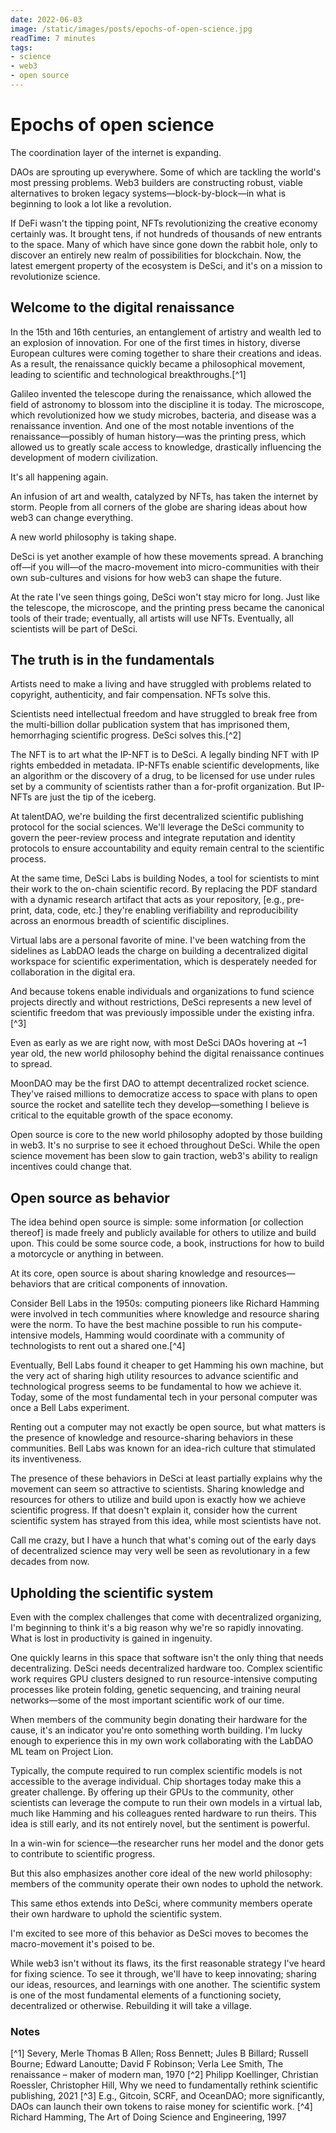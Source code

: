```yaml
---
date: 2022-06-03
image: /static/images/posts/epochs-of-open-science.jpg
readTime: 7 minutes
tags:
- science
- web3
- open source
---
```








# Epochs of open science

The coordination layer of the internet is expanding.

DAOs are sprouting up everywhere. Some of which are tackling the world's most pressing problems. Web3 builders are constructing robust, viable alternatives to broken legacy systems—block-by-block—in what is beginning to look a lot like a revolution.

If DeFi wasn't the tipping point, NFTs revolutionizing the creative economy certainly was. It brought tens, if not hundreds of thousands of new entrants to the space. Many of which have since gone down the rabbit hole, only to discover an entirely new realm of possibilities for blockchain. Now, the latest emergent property of the ecosystem is DeSci, and it's on a mission to revolutionize science.

## Welcome to the digital renaissance
In the 15th and 16th centuries, an entanglement of artistry and wealth led to an explosion of innovation. For one of the first times in history, diverse European cultures were coming together to share their creations and ideas. As a result, the renaissance quickly became a philosophical movement, leading to scientific and technological breakthroughs.[^1]

Galileo invented the telescope during the renaissance, which allowed the field of astronomy to blossom into the discipline it is today. The microscope, which revolutionized how we study microbes, bacteria, and disease was a renaissance invention. And one of the most notable inventions of the renaissance—possibly of human history—was the printing press, which allowed us to greatly scale access to knowledge, drastically influencing the development of modern civilization.

It's all happening again.

An infusion of art and wealth, catalyzed by NFTs, has taken the internet by storm. People from all corners of the globe are sharing ideas about how web3 can change everything.

A new world philosophy is taking shape.

DeSci is yet another example of how these movements spread. A branching off—if you will—of the macro-movement into micro-communities with their own sub-cultures and visions for how web3 can shape the future.

At the rate I've seen things going, DeSci won't stay micro for long. Just like the telescope, the microscope, and the printing press became the canonical tools of their trade; eventually, all artists will use NFTs. Eventually, all scientists will be part of DeSci.

## The truth is in the fundamentals
Artists need to make a living and have struggled with problems related to copyright, authenticity, and fair compensation. NFTs solve this.

Scientists need intellectual freedom and have struggled to break free from the multi-billion dollar publication system that has imprisoned them, hemorrhaging scientific progress. DeSci solves this.[^2]

The NFT is to art what the IP-NFT is to DeSci. A legally binding NFT with IP rights embedded in metadata. IP-NFTs enable scientific developments, like an algorithm or the discovery of a drug, to be licensed for use under rules set by a community of scientists rather than a for-profit organization. But IP-NFTs are just the tip of the iceberg.

At talentDAO, we're building the first decentralized scientific publishing protocol for the social sciences. We'll leverage the DeSci community to govern the peer-review process and integrate reputation and identity protocols to ensure accountability and equity remain central to the scientific process.

At the same time, DeSci Labs is building Nodes, a tool for scientists to mint their work to the on-chain scientific record. By replacing the PDF standard with a dynamic research artifact that acts as your repository, [e.g., pre-print, data, code, etc.] they're enabling verifiability and reproducibility across an enormous breadth of scientific disciplines.

Virtual labs are a personal favorite of mine. I've been watching from the sidelines as LabDAO leads the charge on building a decentralized digital workspace for scientific experimentation, which is desperately needed for collaboration in the digital era.

And because tokens enable individuals and organizations to fund science projects directly and without restrictions, DeSci represents a new level of scientific freedom that was previously impossible under the existing infra.[^3]

Even as early as we are right now, with most DeSci DAOs hovering at ~1 year old, the new world philosophy behind the digital renaissance continues to spread.

MoonDAO may be the first DAO to attempt decentralized rocket science. They've raised millions to democratize access to space with plans to open source the rocket and satellite tech they develop—something I believe is critical to the equitable growth of the space economy.

Open source is core to the new world philosophy adopted by those building in web3. It's no surprise to see it echoed throughout DeSci. While the open science movement has been slow to gain traction, web3's ability to realign incentives could change that.

## Open source as behavior
The idea behind open source is simple: some information [or collection thereof] is made freely and publicly available for others to utilize and build upon. This could be some source code, a book, instructions for how to build a motorcycle or anything in between.

At its core, open source is about sharing knowledge and resources—behaviors that are critical components of innovation.

Consider Bell Labs in the 1950s: computing pioneers like Richard Hamming were involved in tech communities where knowledge and resource sharing were the norm. To have the best machine possible to run his compute-intensive models, Hamming would coordinate with a community of technologists to rent out a shared one.[^4]

Eventually, Bell Labs found it cheaper to get Hamming his own machine, but the very act of sharing high utility resources to advance scientific and technological progress seems to be fundamental to how we achieve it. Today, some of the most fundamental tech in your personal computer was once a Bell Labs experiment.

Renting out a computer may not exactly be open source, but what matters is the presence of knowledge and resource-sharing behaviors in these communities. Bell Labs was known for an idea-rich culture that stimulated its inventiveness.

The presence of these behaviors in DeSci at least partially explains why the movement can seem so attractive to scientists. Sharing knowledge and resources for others to utilize and build upon is exactly how we achieve scientific progress. If that doesn't explain it, consider how the current scientific system has strayed from this idea, while most scientists have not.

Call me crazy, but I have a hunch that what's coming out of the early days of decentralized science may very well be seen as revolutionary in a few decades from now.

## Upholding the scientific system
Even with the complex challenges that come with decentralized organizing, I'm beginning to think it's a big reason why we're so rapidly innovating. What is lost in productivity is gained in ingenuity.

One quickly learns in this space that software isn't the only thing that needs decentralizing. DeSci needs decentralized hardware too. Complex scientific work requires GPU clusters designed to run resource-intensive computing processes like protein folding, genetic sequencing, and training neural networks—some of the most important scientific work of our time.

When members of the community begin donating their hardware for the cause, it's an indicator you're onto something worth building. I'm lucky enough to experience this in my own work collaborating with the LabDAO ML team on Project Lion.

Typically, the compute required to run complex scientific models is not accessible to the average individual. Chip shortages today make this a greater challenge. By offering up their GPUs to the community, other scientists can leverage the compute to run their own models in a virtual lab, much like Hamming and his colleagues rented hardware to run theirs. This idea is still early, and its not entirely novel, but the sentiment is powerful.

In a win-win for science—the researcher runs her model and the donor gets to contribute to scientific progress.

But this also emphasizes another core ideal of the new world philosophy: members of the community operate their own nodes to uphold the network.

This same ethos extends into DeSci, where community members operate their own hardware to uphold the scientific system.

I'm excited to see more of this behavior as DeSci moves to becomes the macro-movement it's poised to be.

While web3 isn't without its flaws, its the first reasonable strategy I've heard for fixing science. To see it through, we'll have to keep innovating; sharing our ideas, resources, and learnings with one another. The scientific system is one of the most fundamental elements of a functioning society, decentralized or otherwise. Rebuilding it will take a village.

### Notes
[^1] Severy, Merle Thomas B Allen; Ross Bennett; Jules B Billard; Russell Bourne; Edward Lanoutte; David F Robinson; Verla Lee Smith, The renaissance – maker of modern man, 1970
[^2] Philipp Koellinger, Christian Roessler, Christopher Hill, Why we need to fundamentally rethink scientific publishing, 2021
[^3] E.g., Gitcoin, SCRF, and OceanDAO; more significantly, DAOs can launch their own tokens to raise money for scientific work.
[^4] Richard Hamming, The Art of Doing Science and Engineering, 1997
